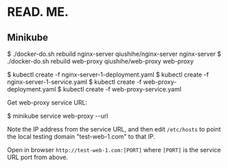 # READ. ME.

## Minikube

$ ./docker-do.sh rebuild nginx-server qiushihe/nginx-server nginx-server
$ ./docker-do.sh rebuild web-proxy qiushihe/web-proxy web-proxy

$ kubectl create -f nginx-server-1-deployment.yaml
$ kubectl create -f nginx-server-1-service.yaml
$ kubectl create -f web-proxy-deployment.yaml
$ kubectl create -f web-proxy-service.yaml

Get web-proxy service URL:

$ minikube service web-proxy --url

Note the IP address from the service URL, and then edit `/etc/hosts` to point the local testing
domain "test-web-1.com" to that IP.

Open in browser `http://test-web-1.com:[PORT]` where `[PORT]` is the service URL port from above.

